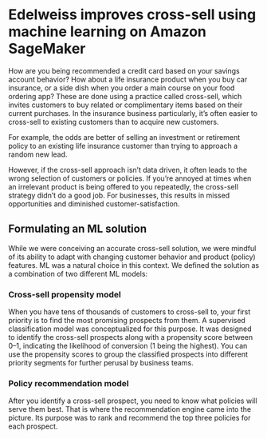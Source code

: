 
# Edelweiss improves cross-sell using machine learning on Amazon SageMaker


How are you being recommended a credit card based on your savings account behavior? How about a life insurance product when you buy car insurance, or a side dish when you order a main course on your food ordering app? These are done using a practice called cross-sell, which invites customers to buy related or complimentary items based on their current purchases. In the insurance business particularly, it’s often easier to cross-sell to existing customers than to acquire new customers. 

For example, the odds are better of selling an investment or retirement policy to an existing life insurance customer than trying to approach a random new lead.

However, if the cross-sell approach isn’t data driven, it often leads to the wrong selection of customers or policies. If you’re annoyed at times when an irrelevant product is being offered to you repeatedly, the cross-sell strategy didn’t do a good job. For businesses, this results in missed opportunities and diminished customer-satisfaction.

## Formulating an ML solution

While we were conceiving an accurate cross-sell solution, we were mindful of its ability to adapt with changing customer behavior and product (policy) features. ML was a natural choice in this context. We defined the solution as a combination of two different ML models:

### Cross-sell propensity model 

When you have tens of thousands of customers to cross-sell to, your first priority is to find the most promising prospects from them. A supervised classification model was conceptualized for this purpose. It was designed to identify the cross-sell prospects along with a propensity score between 0–1, indicating the likelihood of conversion (1 being the highest). You can use the propensity scores to group the classified prospects into different priority segments for further perusal by business teams.

### Policy recommendation model

After you identify a cross-sell prospect, you need to know what policies will serve them best. That is where the recommendation engine came into the picture. Its purpose was to rank and recommend the top three policies for each prospect.
